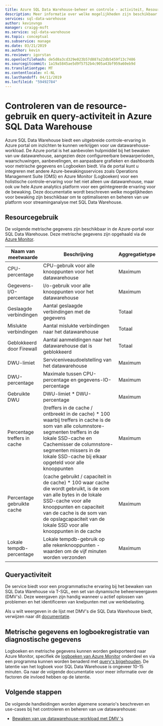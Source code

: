 ```yaml
---
title: Azure SQL Data Warehouse-beheer en controle - activiteit, Resourcegebruik query | Microsoft Docs
description: Meer informatie over welke mogelijkheden zijn beschikbaar voor het beheren en controleren van Azure SQL Data Warehouse. Gebruik de Azure-portal en de dynamische beheerweergaven (DMV's) om te begrijpen van de query-activiteiten en het Resourcegebruik van uw datawarehouse.
services: sql-data-warehouse
author: kevinvngo
manager: craigg-msft
ms.service: sql-data-warehouse
ms.topic: conceptual
ms.subservice: manage
ms.date: 03/21/2019
ms.author: kevin
ms.reviewer: igorstan
ms.openlocfilehash: de5d8a3cd329e023b57d887a22db5459f13c7486
ms.sourcegitcommit: 1a19a5845ae5d9f5752b4c905a43bf959a60eb9d
ms.translationtype: MT
ms.contentlocale: nl-NL
ms.lasthandoff: 04/11/2019
ms.locfileid: "59492784"
---
```

# <a name="monitoring-resource-utilization-and-query-activity-in-azure-sql-data-warehouse"></a>Controleren van de resource-gebruik en query-activiteit in Azure SQL Data Warehouse
Azure SQL Data Warehouse biedt een uitgebreide controle-ervaring in Azure portal om inzichten te kunnen verkrijgen voor uw datawarehouse-workload. De Azure portal is het aanbevolen hulpmiddel bij het bewaken van uw datawarehouse, aangezien deze configureerbare bewaarperioden, waarschuwingen, aanbevelingen, en aanpasbare grafieken en dashboards voor metrische gegevens en Logboeken biedt. Via de portal kunt u integreren met andere Azure-bewakingsservices zoals Operations Management Suite (OMS) en Azure Monitor (Logboeken) voor een holistische controle-ervaring voor het niet alleen uw datawarehouse, maar ook uw hele Azure analytics platform voor een geïntegreerde ervaring voor de bewaking. Deze documentatie wordt beschreven welke mogelijkheden voor bewaking zijn beschikbaar om te optimaliseren en beheren van uw platform voor streaminganalyse met SQL Data Warehouse. 

## <a name="resource-utilization"></a>Resourcegebruik 
De volgende metrische gegevens zijn beschikbaar in de Azure-portal voor SQL Data Warehouse. Deze metrische gegevens zijn opgehaald via de [Azure Monitor](https://docs.microsoft.com/azure/azure-monitor/platform/data-collection#metrics).

| Naam van meetwaarde                           | Beschrijving     | Aggregatietype |
| --------------------------------------- | ---------------- | --------------------------------------- |
| CPU-percentage                          | CPU-gebruik voor alle knooppunten voor het datawarehouse | Maximum      |
| Gegevens-I/O-percentage                      | I/o-gebruik voor alle knooppunten voor het datawarehouse | Maximum   |
| Geslaagde verbindingen                  | Aantal geslaagde verbindingen met de gegevens | Totaal            |
| Mislukte verbindingen                      | Aantal mislukte verbindingen naar het datawarehouse | Totaal            |
| Geblokkeerd door Firewall                     | Aantal aanmeldingen naar het datawarehouse dat is geblokkeerd | Totaal            |
| DWU-limiet                              | Serviceniveaudoelstelling van het datawarehouse | Maximum   |
| DWU-percentage                          | Maximale tussen CPU-percentage en gegevens-IO-percentage | Maximum   |
| Gebruikte DWU                                | DWU-limiet * DWU-percentage | Maximum   |
| Percentage treffers in cache | (treffers in de cache / ontbreekt in de cache) * 100 waarbij treffers in cache is de som van alle columnstore-segmenten treffers in de lokale SSD-cache en Cachemisser de columnstore-segmenten missers in de lokale SSD-cache bij elkaar opgeteld voor alle knooppunten | Maximum |
| Percentage gebruikte cache | (cache gebruikt / capaciteit in de cache) * 100 waar cache die wordt gebruikt, is de som van alle bytes in de lokale SSD-cache voor alle knooppunten en capaciteit van de cache is de som van de opslagcapaciteit van de lokale SSD voor alle knooppunten in de cache | Maximum |
| Lokale tempdb-percentage | Lokale tempdb-gebruik op alle rekenknooppunten - waarden om de vijf minuten worden verzonden | Maximum |

## <a name="query-activity"></a>Queryactiviteit
De service biedt voor een programmatische ervaring bij het bewaken van SQL Data Warehouse via T-SQL, een set van dynamische beheerweergaven (DMV's). Deze weergaven zijn handig wanneer u actief oplossen van problemen en het identificeren van knelpunten met uw werkbelasting.

Als u wilt weergeven in de lijst met DMV's die SQL Data Warehouse biedt, verwijzen naar dit [documentatie](https://docs.microsoft.com/azure/sql-data-warehouse/sql-data-warehouse-reference-tsql-system-views#sql-data-warehouse-dynamic-management-views-dmvs). 

## <a name="metrics-and-diagnostics-logging"></a>Metrische gegevens en logboekregistratie van diagnostische gegevens
Logboeken en metrische gegevens kunnen worden geëxporteerd naar Azure Monitor, specifiek de [logboeken van Azure Monitor](https://docs.microsoft.com/azure/log-analytics/log-analytics-overview) onderdeel en via een programma kunnen worden benaderd met [query's bijgehouden](https://docs.microsoft.com/azure/log-analytics/log-analytics-tutorial-viewdata). De latentie van het logboek voor SQL Data Warehouse is ongeveer 10-15 minuten. Ga naar de volgende documentatie voor meer informatie over de factoren die invloed hebben op de latentie.


## <a name="next-steps"></a>Volgende stappen
De volgende handleidingen worden algemene scenario's beschreven en use-cases bij het controleren en beheren van uw datawarehouse:

- [Bewaken van uw datawarehouse-workload met DMV 's](https://docs.microsoft.com/azure/sql-data-warehouse/sql-data-warehouse-manage-monitor)

